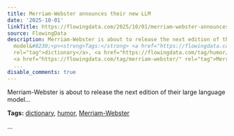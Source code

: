 ```yaml
---
title: Merriam-Webster announces their new LLM
date: '2025-10-01'
linkTitle: https://flowingdata.com/2025/10/01/merriam-webster-announces-their-new-llm/
source: FlowingData
description: Merriam-Webster is about to release the next edition of their large language
  model&#8230;<p><strong>Tags:</strong> <a href="https://flowingdata.com/tag/dictionary/"
  rel="tag">dictionary</a>, <a href="https://flowingdata.com/tag/humor/" rel="tag">humor</a>,
  <a href="https://flowingdata.com/tag/merriam-webster/" rel="tag">Merriam-Webster</a></p>
  ...
disable_comments: true
---
```

Merriam-Webster is about to release the next edition of their large language model&#8230;<p><strong>Tags:</strong> <a href="https://flowingdata.com/tag/dictionary/" rel="tag">dictionary</a>, <a href="https://flowingdata.com/tag/humor/" rel="tag">humor</a>, <a href="https://flowingdata.com/tag/merriam-webster/" rel="tag">Merriam-Webster</a></p> ...